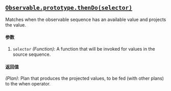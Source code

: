 ## [`Observable.prototype.thenDo(selector)`](https://github.com/Reactive-Extensions/RxJS/blob/master/src/core/linq/observable/thendo.js)

Matches when the observable sequence has an available value and projects the value.

#### 参数
1. `selector` *(Function)*: A function that will be invoked for values in the source sequence.

#### 返回值
*(Plan)*: Plan that produces the projected values, to be fed (with other plans) to the when operator.
